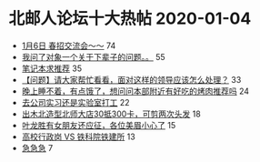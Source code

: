 # 北邮人论坛十大热帖 2020-01-04

- [1月6日 春招交流会～～](https://bbs.byr.cn/article/Talking/6176868) 74
- [我问了对象一个关于下辈子的问题。。](https://bbs.byr.cn/article/Feeling/3135953) 55
- [笔记本求推荐](https://bbs.byr.cn/article/Notebook/180735) 35
- [【问题】请大家帮忙看看，面对这样的领导应该怎么处理？](https://bbs.byr.cn/article/WorkLife/1138371) 33
- [晚上睡不着，有点饿了，想问问本部附近有好吃的烤肉推荐吗](https://bbs.byr.cn/article/Food/506490) 24
- [去公司实习还是实验室打工](https://bbs.byr.cn/article/StudyShare/195034) 22
- [出木北造型北师大店30抵300卡，可剪两次头发](https://bbs.byr.cn/article/Beauty/330237) 18
- [叶龙胜有女朋友还应征，各位美眉小心了](https://bbs.byr.cn/article/Friends/1949354) 15
- [高校行政岗 VS 铁科院铁建所](https://bbs.byr.cn/article/Job/2074580) 13
- [急急急](https://bbs.byr.cn/article/Paper/36457) 7


